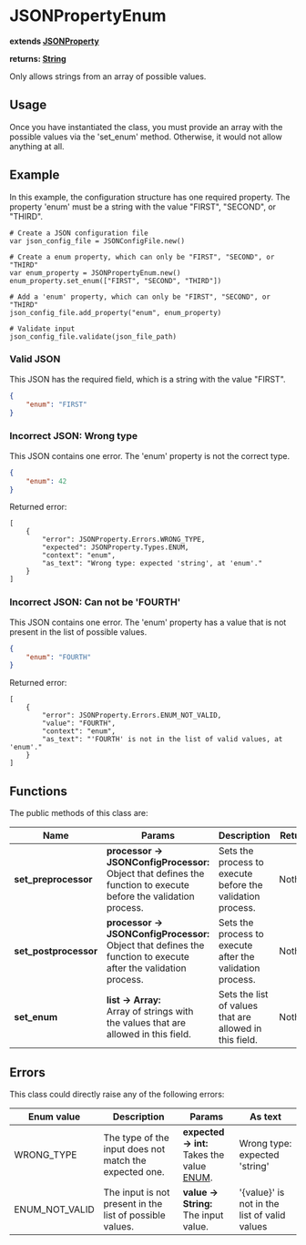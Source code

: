 # JSONPropertyEnum

**extends [JSONProperty](./JSON-PROPERTY.md)**

**returns: [String](https://docs.godotengine.org/en/stable/classes/class_string.html?highlight=String)**

Only allows strings from an array of possible values.

## Usage

Once you have instantiated the class, you must provide an array with the possible values via the 'set_enum' method. Otherwise, it would not allow anything at all.

## Example

In this example, the configuration structure has one required property. The property 'enum' must be a string with the value "FIRST", "SECOND", or "THIRD".

```GDScript
# Create a JSON configuration file
var json_config_file = JSONConfigFile.new()

# Create a enum property, which can only be "FIRST", "SECOND", or "THIRD"
var enum_property = JSONPropertyEnum.new()
enum_property.set_enum(["FIRST", "SECOND", "THIRD"])

# Add a 'enum' property, which can only be "FIRST", "SECOND", or "THIRD"
json_config_file.add_property("enum", enum_property)

# Validate input
json_config_file.validate(json_file_path)
```

### Valid JSON

This JSON has the required field, which is a string with the value "FIRST".

```JSON
{
    "enum": "FIRST"
}
```


### Incorrect JSON: Wrong type

This JSON contains one error. The 'enum' property is not the correct type.

```JSON
{
    "enum": 42
}
```

Returned error:

```GDScript
[
    {
        "error": JSONProperty.Errors.WRONG_TYPE,
        "expected": JSONProperty.Types.ENUM,
        "context": "enum",
        "as_text": "Wrong type: expected 'string', at 'enum'."
    }
]
```

### Incorrect JSON: Can not be 'FOURTH'

This JSON contains one error. The 'enum' property has a value that is not present in the list of possible values.

```JSON
{
    "enum": "FOURTH"
}
```

Returned error:

```GDScript
[
    {
        "error": JSONProperty.Errors.ENUM_NOT_VALID,
        "value": "FOURTH",
        "context": "enum",
        "as_text": "'FOURTH' is not in the list of valid values, at 'enum'."
    }
]
```

## Functions

The public methods of this class are:

| Name | Params | Description | Returns |
|-|-|-|-|
| **set_preprocessor** | **processor -> JSONConfigProcessor:** <br> Object that defines the function to execute before the validation process. | Sets the process to execute before the validation process. | Nothing. |
| **set_postprocessor** | **processor -> JSONConfigProcessor:** <br> Object that defines the function to execute after the validation process. | Sets the process to execute after the validation process. | Nothing. |
| **set_enum** | **list -> Array:** <br> Array of strings with the values that are allowed in this field. | Sets the list of values that are allowed in this field. | Nothing. |

## Errors

This class could directly raise any of the following errors:

| Enum value | Description | Params | As text |
|-|-|-|-|
| WRONG_TYPE | The type of the input does not match the expected one. | **expected -> int:** <br> Takes the value [ENUM](./ENUMS.md). | Wrong type: expected 'string' |
| ENUM_NOT_VALID | The input is not present in the list of possible values. | **value -> String:** <br> The input value. | '{value}' is not in the list of valid values |
